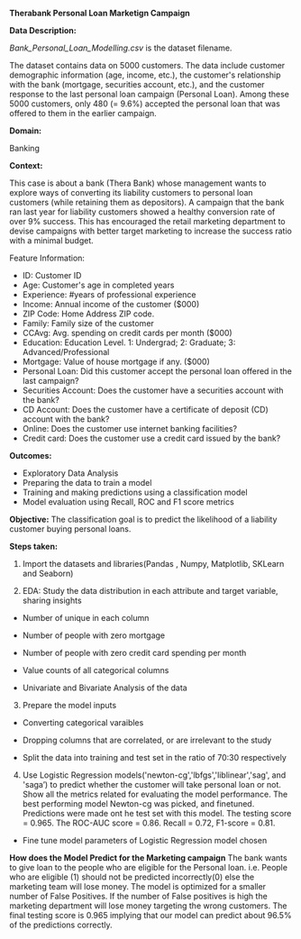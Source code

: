 **Therabank Personal Loan Marketign Campaign**

**Data Description:**

_Bank_Personal_Loan_Modelling.csv_ is the dataset filename.

The dataset contains data on 5000 customers. The data include customer demographic information (age, income, etc.), the customer's relationship with the bank (mortgage, securities account, etc.), and the customer response to the last personal loan campaign (Personal Loan). Among these 5000 customers, only 480 (= 9.6%) accepted the personal loan that was offered to them in the earlier campaign.

**Domain:**

Banking


**Context:**

This case is about a bank (Thera Bank) whose management wants to explore ways of converting its liability customers to personal loan customers (while retaining them as depositors). A campaign that the bank ran last year for liability customers showed a healthy conversion rate of over 9% success. This has encouraged the retail marketing department to devise campaigns with better target marketing to increase the success ratio with a minimal budget.

Feature Information:
- ID: Customer ID
- Age: Customer's age in completed years
- Experience: #years of professional experience
- Income: Annual income of the customer ($000)
- ZIP Code: Home Address ZIP code.
- Family: Family size of the customer
- CCAvg: Avg. spending on credit cards per month ($000)
- Education: Education Level. 1: Undergrad; 2: Graduate; 3: Advanced/Professional
- Mortgage: Value of house mortgage if any. ($000)
- Personal Loan: Did this customer accept the personal loan offered in the last campaign?
- Securities Account: Does the customer have a securities account with the bank?
- CD Account: Does the customer have a certificate of deposit (CD) account with the bank?
- Online: Does the customer use internet banking facilities?
- Credit card: Does the customer use a credit card issued by the bank?


**Outcomes:**
- Exploratory Data Analysis
- Preparing the data to train a model
- Training and making predictions using a classification model
- Model evaluation using Recall, ROC and F1 score metrics


**Objective:**
The classification goal is to predict the likelihood of a liability customer buying personal loans.

**Steps taken:**

1. Import the datasets and libraries(Pandas , Numpy, Matplotlib, SKLearn and Seaborn)
 
2. EDA: Study the data distribution in each attribute and target variable, sharing insights
 
- Number of unique in each column
 
- Number of people with zero mortgage

- Number of people with zero credit card spending per month
 
- Value counts of all categorical columns

- Univariate and Bivariate Analysis of the data

3.  Prepare the model inputs
  
- Converting categorical varaibles

- Dropping columns that are correlated, or are irrelevant to the study

- Split the data into training and test set in the ratio of 70:30 respectively 

4. Use Logistic Regression models('newton-cg','lbfgs','liblinear','sag', and 'saga’)  to predict whether the customer will take personal loan or not. 
Show all the metrics related for evaluating the model performance. The best performing model Newton-cg was picked, and finetuned. Predictions were made ont he test set with this model. The testing score = 0.965. The ROC-AUC score = 0.86. Recall = 0.72, F1-score = 0.81. 

 - Fine tune model parameters of Logistic Regression model chosen 
  
 **How does the Model Predict for the Marketing campaign** 
 The bank wants to give loan to the people who are eligible for the Personal loan. i.e. People who are eligible (1) should not be predicted incorrectly(0) else the marketing team will lose money. The model is optimized for a smaller number of False Positives. If the number of False positives is high the marketing department will lose money targeting the wrong customers. The final testing score is 0.965 implying that our model can predict about 96.5% of the predictions correctly.
